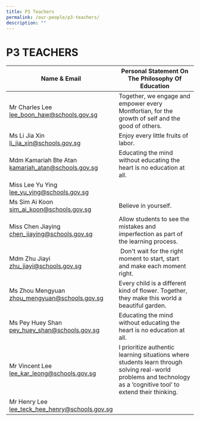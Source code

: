 ```yaml
---
title: P3 Teachers
permalink: /our-people/p3-teachers/
description: ""
---
```

# **P3 TEACHERS**

| Name &amp; Email 	| Personal Statement On The Philosophy Of Education 	|
|---	|---	|
| Mr Charles Lee <br>[lee_boon_haw@schools.gov.sg](mailto:lee_boon_haw@schools.gov.sg) 	| Together, we engage and empower every Montfortian, for the growth of self and the good of others. 	|
| Ms Li Jia Xin <br>[li_jia_xin@schools.gov.sg](mailto:li_jia_xin@schools.gov.sg) 	|  Enjoy every little fruits of labor.	|
| Mdm Kamariah Bte Atan<br>[kamariah_atan@schools.gov.sg](mailto:kamariah_atan@schools.gov.sg) 	| Educating the mind without educating the heart is no education at all. 	|
| Miss Lee Yu Ying<br>[lee_yu_ying@schools.gov.sg](mailto:lee_yu_ying@schools.gov.sg) 	|  	|
| Ms Sim Ai Koon<br>[sim_ai_koon@schools.gov.sg](mailto:sim_ai_koon@schools.gov.sg) 	| Believe in yourself. 	|
| Miss Chen Jiaying<br>[chen_jiaying@schools.gov.sg](mailto:chen_jiaying@schools.gov.sg) 	| Allow students to see the mistakes and imperfection as part of the learning process. |
| Mdm Zhu Jiayi <br>[zhu_jiayi@schools.gov.sg](mailto:zhu_jiayi@schools.gov.sg) 	| &nbsp;Don't wait for the right moment to start, start and make each moment right. 	|
| Ms Zhou Mengyuan <br>[zhou_mengyuan@schools.gov.sg](mailto:zhou_mengyuan@schools.gov.sg) 	| Every child is a different kind of flower. Together, they make this world a beautiful garden. 	|
| Ms Pey Huey Shan<br>[pey_huey_shan@schools.gov.sg](mailto:pey_huey_shan@schools.gov.sg) 	| Educating the mind without educating the heart is no education at all. 	|
| Mr Vincent Lee<br>[lee_kar_leong@schools.gov.sg](mailto:lee_kar_leong@schools.gov.sg) 	|  I prioritize authentic learning situations where students learn through solving real-world problems and technology as a ‘cognitive tool’ to extend their thinking. 	|
| Mr Henry Lee<br>[lee_teck_hee_henry@schools.gov.sg](mailto:lee_teck_hee_henry@schools.gov.sg) 	|  	|
